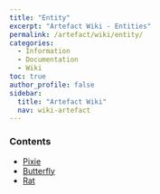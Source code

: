 ```yaml
---
title: "Entity"
excerpt: "Artefact Wiki - Entities"
permalink: /artefact/wiki/entity/
categories:
  - Information
  - Documentation
  - Wiki
toc: true
author_profile: false
sidebar:
  title: "Artefact Wiki"
  nav: wiki-artefact
---
```


### Contents
- [Pixie](https://origamistudio.github.io/artefact/wiki/entity/pixie)
- [Butterfly](https://origamistudio.github.io/artefact/wiki/entity/butterfly)
- [Rat](https://origamistudio.github.io/artefact/wiki/entity/rat)
